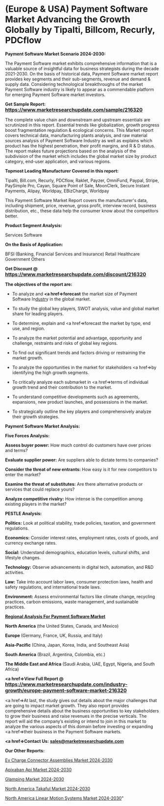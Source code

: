 # (Europe & USA) Payment Software Market Advancing the Growth Globally by Tipalti, Billcom, Recurly, PDCflow

<strong>Payment Software Market Scenario 2024-2030:</strong>

The Payment Software market exhibits comprehensive information that is a valuable source of insightful data for business strategists during the decade 2021-2030. On the basis of historical data, Payment Software market report provides key segments and their sub-segments, revenue and demand &amp; supply data. Considering technological breakthroughs of the market Payment Software industry is likely to appear as a commendable platform for emerging Payment Software market investors.

<strong>Get Sample Report: <a href=https://www.marketresearchupdate.com/sample/216320><font size=3 color=#0000ff>https://www.marketresearchupdate.com/sample/216320</font></a></strong>

The complete value chain and downstream and upstream essentials are scrutinized in this report. Essential trends like globalization, growth progress boost fragmentation regulation &amp; ecological concerns. This Market report covers technical data, manufacturing plants analysis, and raw material sources analysis of Payment Software Industry as well as explains which product has the highest penetration, their profit margins, and R & D status. The report makes future projections based on the analysis of the subdivision of the market which includes the global market size by product category, end-user application, and various regions.

<strong>Topmost Leading Manufacturer Covered in this report:</strong>

Tipalti, Bill.com, Recurly, PDCflow, Raklet, Payzer, OmniFund, Paypal, Stripe, PaySimple Pro, Cayan, Square Point of Sale, MoonClerk, Secure Instant Payments, Alipay, Worldpay, EBizCharge, Worldpay

This Payment Software Market Report covers the manufacturer's data, including shipment, price, revenue, gross profit, interview record, business distribution, etc., these data help the consumer know about the competitors better.

<strong>Product Segment Analysis: </strong>

Services
Software

<strong>On the Basis of Application:</strong>

BFSI (Banking, Financial Services and Insurance)
Retail
Healthcare
Government
Others

<strong>Get Discount @ <a href=https://www.marketresearchupdate.com/discount/216320><font size=3 color=#0000ff>https://www.marketresearchupdate.com/discount/216320</font></a></strong>

<strong><b>The objectives of the report are:</b></strong>

- To analyze and <strong><a href=><strong>forecast</strong></a></strong> the market size of Payment Software In<a href=ASDF991299>dustr</a>y in the global market.

- To study the global key players, SWOT analysis, value and global market share for leading players.

- To determine, explain and <a href=>forecast</a> the market by type, end use, and region.

- To analyze the market potential and advantage, opportunity and challenge, restraints and risks of global key regions.

- To find out significant trends and factors driving or restraining the market growth.

- To analyze the opportunities in the market for stakeholders <a href=>by</a> identifying the high growth segments.

- To critically analyze each submarket in <a href=>terms</a> of individual growth trend and their contribution to the market.

- To understand competitive developments such as agreements, expansions, new product launches, and possessions in the market.

- To strategically outline the key players and comprehensively analyze their growth strategies.

<strong>Payment Software Market Analysis:</strong>

<strong>Five Forces Analysis:</strong>

<strong>Assess buyer power:</strong> How much control do customers have over prices and terms?

<strong>Evaluate supplier power:</strong> Are suppliers able to dictate terms to companies?

<strong>Consider the threat of new entrants:</strong> How easy is it for new competitors to enter the market?

<strong>Examine the threat of substitutes:</strong> Are there alternative products or services that could replace yours?

<strong>Analyze competitive rivalry:</strong> How intense is the competition among existing players in the market?

<strong>PESTLE Analysis:</strong>

<strong>Politics:</strong> Look at political stability, trade policies, taxation, and government regulations.

<strong>Economics:</strong> Consider interest rates, employment rates, costs of goods, and currency exchange rates.

<strong>Social:</strong> Understand demographics, education levels, cultural shifts, and lifestyle changes.

<strong>Technology:</strong> Observe advancements in digital tech, automation, and R&D activities.

<strong>Law:</strong> Take into account labor laws, consumer protection laws, health and safety regulations, and international trade laws.

<strong>Environment:</strong> Assess environmental factors like climate change, recycling practices, carbon emissions, waste management, and sustainable practices.

<strong><u><b>Regional Analysis For Payment Software Market</b></u></strong>

<strong><b>North America</b></strong> (the United States, Canada, and Mexico)

<strong><b>Europe </b></strong>(Germany, France, UK, Russia, and Italy)

<strong><b>Asia-Pacific</b></strong> (China, Japan, Korea, India, and Southeast Asia)

<strong><b>South America</b></strong> (Brazil, Argentina, Colombia, etc.)

<strong><b>The Middle East and Africa</b></strong> (Saudi Arabia, UAE, Egypt, Nigeria, and South Africa)

<strong><a href=>View Full Report</a> @ <a href=https://www.marketresearchupdate.com/industry-growth/europe-payment-software-market-216320><font size=3 color=#0000ff>https://www.marketresearchupdate.com/industry-growth/europe-payment-software-market-216320</font></a></strong>

<a href=>At last,</a> the study gives out details about the major challenges that are going to impact market growth. They also report provides comprehensive details about the business opportunities to key stakeholders to grow their business and raise revenues in the precise verticals. The report will aid the company’s existing or intend to join in this market to analyze the various aspects of this domain before investing or expanding <a href=>their</a> business in the Payment Software markets.

<strong><a href=>Contact Us:</a></strong>
<strong>sales@marketresearchupdate.com</strong>

<strong>Our Other Reports:</strong>

<a href=https://www.linkedin.com/pulse/ev-charge-connector-assemblies-market-expects-see-significant>Ev Charge Connector Assemblies Market 2024-2030</a>

<a href=https://www.linkedin.com/pulse/apixaban-api-market-size-trends-consumption>Apixaban Api Market 2024-2030</a>

<a href=https://www.linkedin.com/pulse/glamping-market-size-trends-consumption-future-prospects>Glamping Market 2024-2030</a>

<a href=https://www.linkedin.com/pulse/north-america-takaful-market-2023-2030-new-study-hgaof/>North America Takaful Market 2024-2030</a>

<a href=https://www.linkedin.com/pulse/north-america-linear-motion-systems-market-meeof/>North America Linear Motion Systems Market 2024-2030</a>"

